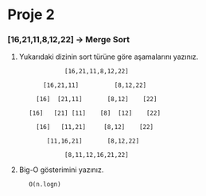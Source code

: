 # Proje 2

### [16,21,11,8,12,22] -> Merge Sort


  1. Yukarıdaki dizinin sort türüne göre aşamalarını yazınız.

```
                [16,21,11,8,12,22]
                
          [16,21,11]          [8,12,22]
          
        [16]  [21,11]       [8,12]    [22]
        
      [16]   [21] [11]    [8]  [12]    [22]
      
        [16]   [11,21]     [8,12]    [22]
        
           [11,16,21]       [8,12,22]
            
                [8,11,12,16,21,22]      
```

  2. Big-O gösterimini yazınız.
```
      O(n.logn)
```
